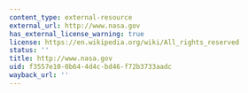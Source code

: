 ```yaml
---
content_type: external-resource
external_url: http://www.nasa.gov
has_external_license_warning: true
license: https://en.wikipedia.org/wiki/All_rights_reserved
status: ''
title: http://www.nasa.gov
uid: f3557e10-0b64-4d4c-bd46-f72b3733aadc
wayback_url: ''
---
```

